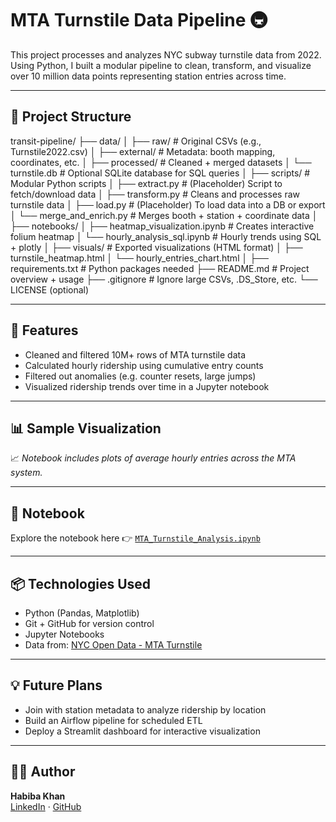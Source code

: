# MTA Turnstile Data Pipeline 🚇

This project processes and analyzes NYC subway turnstile data from 2022. Using Python, I built a modular pipeline to clean, transform, and visualize over 10 million data points representing station entries across time.

---

## 📁 Project Structure

transit-pipeline/
├── data/
│   ├── raw/                        # Original CSVs (e.g., Turnstile2022.csv)
│   ├── external/                   # Metadata: booth mapping, coordinates, etc.
│   ├── processed/                  # Cleaned + merged datasets
│   └── turnstile.db                # Optional SQLite database for SQL queries
│
├── scripts/                        # Modular Python scripts
│   ├── extract.py                  # (Placeholder) Script to fetch/download data
│   ├── transform.py                # Cleans and processes raw turnstile data
│   ├── load.py                     # (Placeholder) To load data into a DB or export
│   └── merge_and_enrich.py         # Merges booth + station + coordinate data
│
├── notebooks/
│   ├── heatmap_visualization.ipynb    # Creates interactive folium heatmap
│   └── hourly_analysis_sql.ipynb      # Hourly trends using SQL + plotly
│
├── visuals/                       # Exported visualizations (HTML format)
│   ├── turnstile_heatmap.html
│   └── hourly_entries_chart.html
│
├── requirements.txt              # Python packages needed
├── README.md                     # Project overview + usage
├── .gitignore                    # Ignore large CSVs, .DS_Store, etc.
└── LICENSE (optional)

---

## 🚀 Features

- Cleaned and filtered 10M+ rows of MTA turnstile data
- Calculated hourly ridership using cumulative entry counts
- Filtered out anomalies (e.g. counter resets, large jumps)
- Visualized ridership trends over time in a Jupyter notebook

---

## 📊 Sample Visualization

📈 *Notebook includes plots of average hourly entries across the MTA system.*

---

## 📓 Notebook

Explore the notebook here 👉 [`MTA_Turnstile_Analysis.ipynb`](notebooks/MTA_Turnstile_Analysis.ipynb)

---

## 📦 Technologies Used

- Python (Pandas, Matplotlib)
- Git + GitHub for version control
- Jupyter Notebooks
- Data from: [NYC Open Data - MTA Turnstile](https://catalog.data.gov/dataset/turnstile-usage-data-2022)

---

## 💡 Future Plans

- Join with station metadata to analyze ridership by location
- Build an Airflow pipeline for scheduled ETL
- Deploy a Streamlit dashboard for interactive visualization

---

## 👩‍💻 Author

**Habiba Khan**  
[LinkedIn](https://linkedin.com/in/Habibak2004) · [GitHub](https://github.com/Habibak2004)
